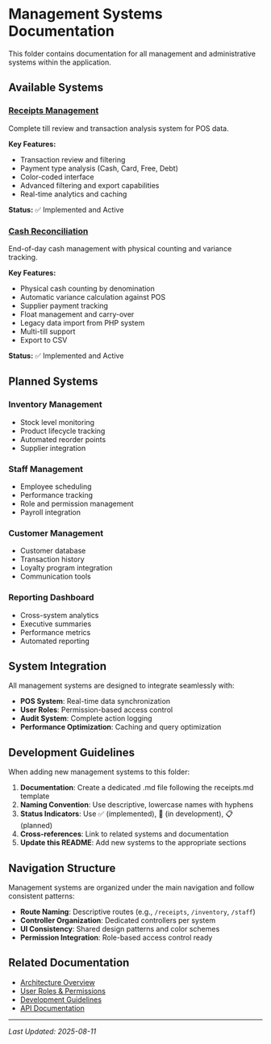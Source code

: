 # Management Systems Documentation

This folder contains documentation for all management and administrative systems within the application.

## Available Systems

### [Receipts Management](./receipts.md)
Complete till review and transaction analysis system for POS data.

**Key Features:**
- Transaction review and filtering
- Payment type analysis (Cash, Card, Free, Debt)
- Color-coded interface
- Advanced filtering and export capabilities
- Real-time analytics and caching

**Status:** ✅ Implemented and Active

### [Cash Reconciliation](../features/cash-reconciliation.md)
End-of-day cash management with physical counting and variance tracking.

**Key Features:**
- Physical cash counting by denomination
- Automatic variance calculation against POS
- Supplier payment tracking
- Float management and carry-over
- Legacy data import from PHP system
- Multi-till support
- Export to CSV

**Status:** ✅ Implemented and Active

## Planned Systems

### Inventory Management
- Stock level monitoring
- Product lifecycle tracking  
- Automated reorder points
- Supplier integration

### Staff Management
- Employee scheduling
- Performance tracking
- Role and permission management
- Payroll integration

### Customer Management
- Customer database
- Transaction history
- Loyalty program integration
- Communication tools

### Reporting Dashboard
- Cross-system analytics
- Executive summaries
- Performance metrics
- Automated reporting

## System Integration

All management systems are designed to integrate seamlessly with:
- **POS System**: Real-time data synchronization
- **User Roles**: Permission-based access control
- **Audit System**: Complete action logging
- **Performance Optimization**: Caching and query optimization

## Development Guidelines

When adding new management systems to this folder:

1. **Documentation**: Create a dedicated .md file following the receipts.md template
2. **Naming Convention**: Use descriptive, lowercase names with hyphens
3. **Status Indicators**: Use ✅ (implemented), 🚧 (in development), 📋 (planned)
4. **Cross-references**: Link to related systems and documentation
5. **Update this README**: Add new systems to the appropriate sections

## Navigation Structure

Management systems are organized under the main navigation and follow consistent patterns:

- **Route Naming**: Descriptive routes (e.g., `/receipts`, `/inventory`, `/staff`)
- **Controller Organization**: Dedicated controllers per system
- **UI Consistency**: Shared design patterns and color schemes
- **Permission Integration**: Role-based access control ready

## Related Documentation

- [Architecture Overview](../architecture/overview.md)
- [User Roles & Permissions](../features/user-roles-permissions.md)
- [Development Guidelines](../development/)
- [API Documentation](../api/)

---

*Last Updated: 2025-08-11*